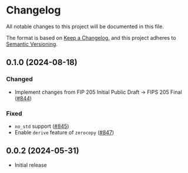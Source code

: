 # Changelog

All notable changes to this project will be documented in this file.

The format is based on [Keep a Changelog](https://keepachangelog.com/en/1.0.0/),
and this project adheres to [Semantic Versioning](https://semver.org/spec/v2.0.0.html).

## 0.1.0 (2024-08-18)
### Changed
- Implement changes from FIP 205 Initial Public Draft -> FIPS 205 Final ([#844])

### Fixed
- `no_std` support ([#845])
- Enable `derive` feature of `zerocopy` ([#847])

[#844]: https://github.com/RustCrypto/signatures/pull/844
[#845]: https://github.com/RustCrypto/signatures/pull/845
[#847]: https://github.com/RustCrypto/signatures/pull/847

## 0.0.2 (2024-05-31)
- Initial release
